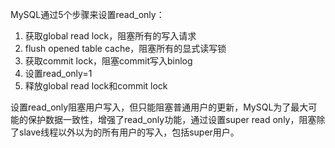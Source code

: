 MySQL通过5个步骤来设置read_only：

1. 获取global read lock，阻塞所有的写入请求
2. flush opened table cache，阻塞所有的显式读写锁
3. 获取commit lock，阻塞commit写入binlog
4. 设置read_only=1
5. 释放global read lock和commit lock

设置read_only阻塞用户写入，但只能阻塞普通用户的更新，MySQL为了最大可能的保护数据一致性，增强了read_only功能，通过设置super read only，阻塞除了slave线程以外以为的所有用户的写入，包括super用户。